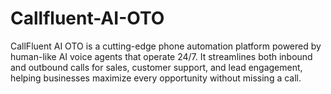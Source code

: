 # Callfluent-AI-OTO
CallFluent AI OTO is a cutting-edge phone automation platform powered by human-like AI voice agents that operate 24/7. It streamlines both inbound and outbound calls for sales, customer support, and lead engagement, helping businesses maximize every opportunity without missing a call.
